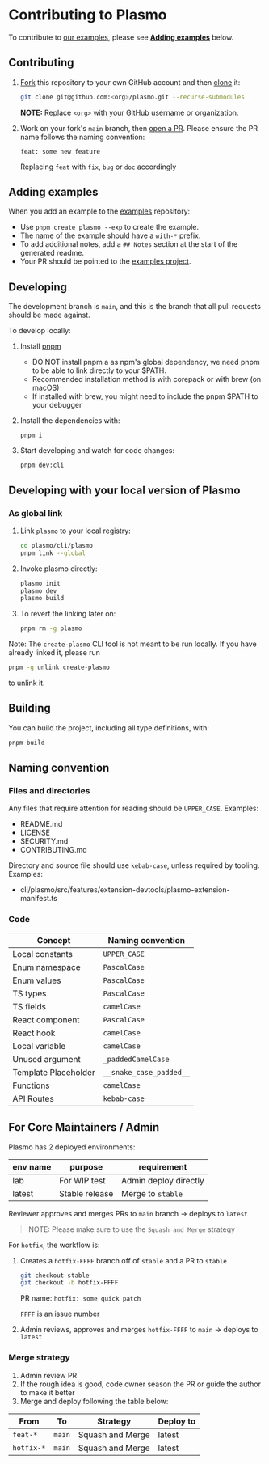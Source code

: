 # Contributing to Plasmo

To contribute to [our examples](https://github.com/PlasmoHQ/examples/), please see **[Adding examples](#adding-examples)** below.

## Contributing

1. [Fork](https://help.github.com/articles/fork-a-repo/) this repository to your own GitHub account and then [clone](https://help.github.com/articles/cloning-a-repository/) it:

   ```bash
   git clone git@github.com:<org>/plasmo.git --recurse-submodules
   ```

   **NOTE:** Replace `<org>` with your GitHub username or organization.

1. Work on your fork's `main` branch, then [open a PR](https://github.com/PlasmoHQ/plasmo/compare). Please ensure the PR name follows the naming convention:

   `feat: some new feature`

   Replacing `feat` with `fix`, `bug` or `doc` accordingly

## Adding examples

When you add an example to the [examples](https://github.com/PlasmoHQ/examples/) repository:

- Use `pnpm create plasmo --exp` to create the example.
- The name of the example should have a `with-*` prefix.
- To add additional notes, add a `## Notes` section at the start of the generated readme.
- Your PR should be pointed to the [examples project](https://github.com/PlasmoHQ/examples/).

## Developing

The development branch is `main`, and this is the branch that all pull
requests should be made against.

To develop locally:

1. Install [pnpm](https://pnpm.io/)
   - DO NOT install pnpm a as npm's global dependency, we need pnpm to be able to link directly to your $PATH.
   - Recommended installation method is with corepack or with brew (on macOS)
   - If installed with brew, you might need to include the pnpm $PATH to your debugger
2. Install the dependencies with:

   ```
   pnpm i
   ```

3. Start developing and watch for code changes:

   ```
   pnpm dev:cli
   ```

## Developing with your local version of Plasmo

### As global link

1. Link `plasmo` to your local registry:

   ```sh
   cd plasmo/cli/plasmo
   pnpm link --global
   ```

2. Invoke plasmo directly:

   ```sh
   plasmo init
   plasmo dev
   plasmo build
   ```

3. To revert the linking later on:

   ```sh
   pnpm rm -g plasmo
   ```

Note: The `create-plasmo` CLI tool is not meant to be run locally.
If you have already linked it, please run

```sh
pnpm -g unlink create-plasmo
```

to unlink it.

## Building

You can build the project, including all type definitions, with:

```bash
pnpm build
```

## Naming convention

### Files and directories

Any files that require attention for reading should be `UPPER_CASE`. Examples:

- README.md
- LICENSE
- SECURITY.md
- CONTRIBUTING.md

Directory and source file should use `kebab-case`, unless required by tooling. Examples:

- cli/plasmo/src/features/extension-devtools/plasmo-extension-manifest.ts

### Code

| Concept              | Naming convention       |
| -------------------- | ----------------------- |
| Local constants      | `UPPER_CASE`            |
| Enum namespace       | `PascalCase`            |
| Enum values          | `PascalCase`            |
| TS types             | `PascalCase`            |
| TS fields            | `camelCase`             |
| React component      | `PascalCase`            |
| React hook           | `camelCase`             |
| Local variable       | `camelCase`             |
| Unused argument      | `_paddedCamelCase`      |
| Template Placeholder | `__snake_case_padded__` |
| Functions            | `camelCase`             |
| API Routes           | `kebab-case`            |

## For Core Maintainers / Admin

Plasmo has 2 deployed environments:

| env name | purpose        | requirement           |
| -------- | -------------- | --------------------- |
| lab      | For WIP test   | Admin deploy directly |
| latest   | Stable release | Merge to `stable`     |

Reviewer approves and merges PRs to `main` branch -> deploys to `latest`

> NOTE: Please make sure to use the `Squash and Merge` strategy

For `hotfix`, the workflow is:

1. Creates a `hotfix-FFFF` branch off of `stable` and a PR to `stable`

   ```sh
   git checkout stable
   git checkout -b hotfix-FFFF
   ```

   PR name: `hotfix: some quick patch`

   `FFFF` is an issue number

1. Admin reviews, approves and merges `hotfix-FFFF` to `main` -> deploys to `latest`

### Merge strategy

1. Admin review PR
1. If the rough idea is good, code owner season the PR or guide the author to make it better
1. Merge and deploy following the table below:

| From       | To     | Strategy         | Deploy to |
| ---------- | ------ | ---------------- | --------- |
| `feat-*`   | `main` | Squash and Merge | latest    |
| `hotfix-*` | `main` | Squash and Merge | latest    |
